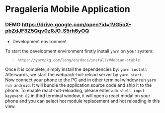 Pragaleria Mobile Application
=========

### DEMO https://drive.google.com/open?id=1VG5oX-pbZdJF3Z5Qqv0zRJO_S5rh6yOQ


* Development environment

To start the development environment firstly install `yarn` on your system:
> `https://yarnpkg.com/lang/en/docs/install/#debian-stable`  

Once it is complete, simply install the dependencies by: `yarn install`  
Afterwards, we start the webpack-hot-reload server by `yarn start`.  
Now connect your phone to the PC and in other terminal window run `yarn run android`. It will bundle the application source code and ship it to the phone. To enable react-hot-reloading, please enter `adb shell input keyevent 82` in third terminal window, it will open a react modal on your phone and you can select hot module replacement and hot reloading in this view.
